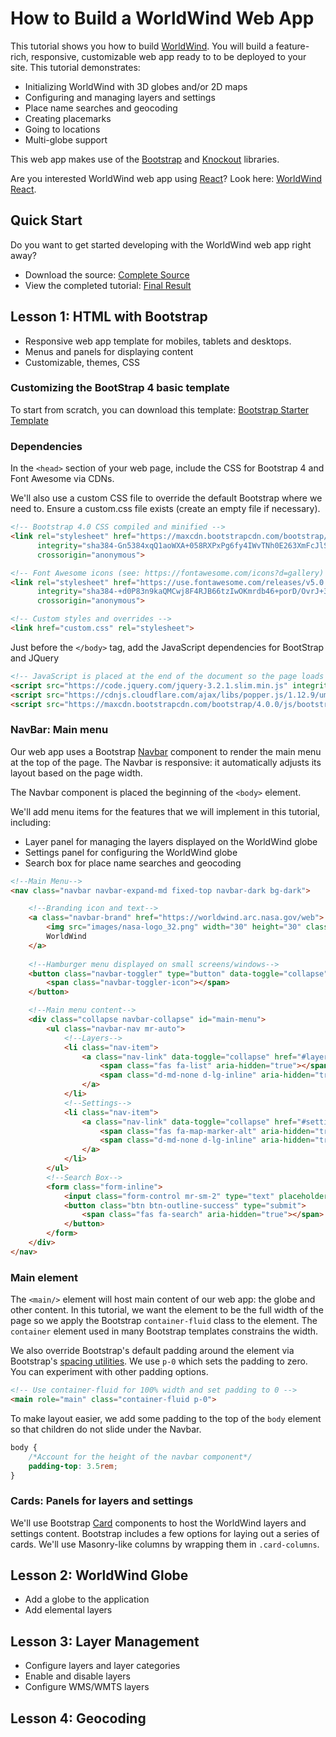# How to Build a WorldWind Web App

This tutorial shows you how to build [WorldWind](https://worldwind.arc.nasa.gov/web/). 
You will build a feature-rich, responsive, customizable web app ready to 
to be deployed to your site. This tutorial demonstrates:

- Initializing WorldWind with 3D globes and/or 2D maps
- Configuring and managing layers and settings
- Place name searches and geocoding
- Creating placemarks
- Going to locations
- Multi-globe support

This web app makes use of the [Bootstrap](https://getbootstrap.com/docs/4.0/getting-started/introduction/) and [Knockout](http://knockoutjs.com/index.html) libraries. 

Are you interested WorldWind web app using [React](https://reactjs.org)? Look here: [WorldWind React](https://github.com/emxsys/worldwind-react-app).

## Quick Start

Do you want to get started developing with the WorldWind web app right away? 

- Download the source: [Complete Source](https://github.com/emxsys/worldwind-web-app-tutorial/archive/master.zip)
- View the completed tutorial: [Final Result](https://jsfiddle.net/emxsys/e0a2z1km/)

## Lesson 1: HTML with Bootstrap
- Responsive web app template for mobiles, tablets and desktops.
- Menus and panels for displaying content
- Customizable, themes, CSS

### Customizing the BootStrap 4 basic template
To start from scratch, you can download this template: [Bootstrap Starter Template](https://getbootstrap.com/docs/4.0/examples/starter-template/)


### Dependencies 

In the `<head>` section of your web page, include the CSS for Bootstrap 4 and Font Awesome via CDNs.

We'll also use a custom CSS file to override the default Bootstrap where we need to. Ensure a 
custom.css file exists (create an empty file if necessary).

```html
<!-- Bootstrap 4.0 CSS compiled and minified -->
<link rel="stylesheet" href="https://maxcdn.bootstrapcdn.com/bootstrap/4.0.0/css/bootstrap.min.css"
      integrity="sha384-Gn5384xqQ1aoWXA+058RXPxPg6fy4IWvTNh0E263XmFcJlSAwiGgFAW/dAiS6JXm" 
      crossorigin="anonymous">

<!-- Font Awesome icons (see: https://fontawesome.com/icons?d=gallery) -->
<link rel="stylesheet" href="https://use.fontawesome.com/releases/v5.0.10/css/all.css" 
      integrity="sha384-+d0P83n9kaQMCwj8F4RJB66tzIwOKmrdb46+porD/OvrJ+37WqIM7UoBtwHO6Nlg" 
      crossorigin="anonymous">

<!-- Custom styles and overrides -->
<link href="custom.css" rel="stylesheet">
```

Just before the `</body>` tag, add the JavaScript dependencies for BootStrap and JQuery

```html
<!-- JavaScript is placed at the end of the document so the page loads faster -->
<script src="https://code.jquery.com/jquery-3.2.1.slim.min.js" integrity="sha384-KJ3o2DKtIkvYIK3UENzmM7KCkRr/rE9/Qpg6aAZGJwFDMVNA/GpGFF93hXpG5KkN" crossorigin="anonymous"></script>
<script src="https://cdnjs.cloudflare.com/ajax/libs/popper.js/1.12.9/umd/popper.min.js" integrity="sha384-ApNbgh9B+Y1QKtv3Rn7W3mgPxhU9K/ScQsAP7hUibX39j7fakFPskvXusvfa0b4Q" crossorigin="anonymous"></script>
<script src="https://maxcdn.bootstrapcdn.com/bootstrap/4.0.0/js/bootstrap.min.js" integrity="sha384-JZR6Spejh4U02d8jOt6vLEHfe/JQGiRRSQQxSfFWpi1MquVdAyjUar5+76PVCmYl" crossorigin="anonymous"></script>    
```

### NavBar: Main menu

Our web app uses a Bootstrap [Navbar](https://getbootstrap.com/docs/4.0/components/navbar/) 
component to render the main menu at the top of the page. The Navbar is responsive: 
it automatically adjusts its layout based on the page width.

The Navbar component is placed the beginning of the `<body>` element.

We'll add menu items for the features that we will implement in this tutorial, including:

- Layer panel for managing the layers displayed on the WorldWind globe
- Settings panel for configuring the WorldWind globe
- Search box for place name searches and geocoding

```html
<!--Main Menu--> 
<nav class="navbar navbar-expand-md fixed-top navbar-dark bg-dark">

    <!--Branding icon and text-->
    <a class="navbar-brand" href="https://worldwind.arc.nasa.gov/web">
        <img src="images/nasa-logo_32.png" width="30" height="30" class="d-inline-block align-top" alt="">
        WorldWind
    </a>
    
    <!--Hamburger menu displayed on small screens/windows-->
    <button class="navbar-toggler" type="button" data-toggle="collapse" data-target="#main-menu" aria-controls="main-menu" aria-expanded="false" aria-label="Toggle navigation">
        <span class="navbar-toggler-icon"></span>
    </button>

    <!--Main menu content-->
    <div class="collapse navbar-collapse" id="main-menu">
        <ul class="navbar-nav mr-auto">
            <!--Layers-->
            <li class="nav-item">
                <a class="nav-link" data-toggle="collapse" href="#layers" role="button">
                    <span class="fas fa-list" aria-hidden="true"></span>
                    <span class="d-md-none d-lg-inline" aria-hidden="true">Layers</span>
                </a>
            </li>
            <!--Settings-->
            <li class="nav-item">
                <a class="nav-link" data-toggle="collapse" href="#settings" role="button">
                    <span class="fas fa-map-marker-alt" aria-hidden="true"></span>
                    <span class="d-md-none d-lg-inline" aria-hidden="true">Markers</span>
                </a>
            </li>
        </ul>
        <!--Search Box-->
        <form class="form-inline">
            <input class="form-control mr-sm-2" type="text" placeholder="Search" aria-label="Search">
            <button class="btn btn-outline-success" type="submit">
                <span class="fas fa-search" aria-hidden="true"></span>
            </button>
        </form>
    </div>
</nav>
```

### Main element

The `<main/>` element will host main content of our web app: the globe and other content. In this tutorial, 
we want the element to be the full width of the page so we apply the Bootstrap `container-fluid`
class to the element. The `container` element used in many Bootstrap templates constrains the width.

We also override Bootstrap's default padding around the element via Bootstrap's [spacing utilities](https://getbootstrap.com/docs/4.0/utilities/spacing/). 
We use `p-0` which sets the padding to zero. You can experiment with other padding options.

```html
<!-- Use container-fluid for 100% width and set padding to 0 -->
<main role="main" class="container-fluid p-0">
```

To make layout easier, we add some padding to the top of the `body` element so that children do not slide 
under the Navbar.

```css
body {
    /*Account for the height of the navbar component*/
    padding-top: 3.5rem;
}
```


### Cards: Panels for layers and settings

We'll use Bootstrap [Card](https://getbootstrap.com/docs/4.0/components/card/) components 
to host the WorldWind layers and settings content. Bootstrap includes a few options for 
laying out a series of cards. We'll use Masonry-like columns by wrapping them in `.card-columns`.




## Lesson 2: WorldWind Globe 
- Add a globe to the application
- Add elemental layers

## Lesson 3: Layer Management
- Configure layers and layer categories
- Enable and disable layers
- Configure WMS/WMTS layers

## Lesson 4: Geocoding
